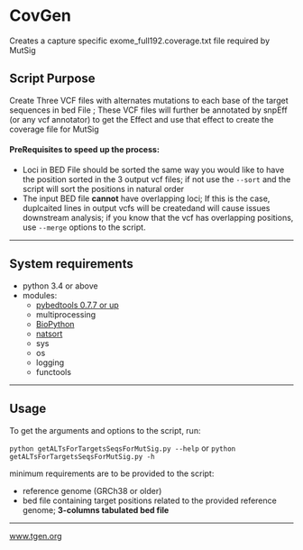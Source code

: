 # CovGen
Creates a capture specific exome_full192.coverage.txt file required by MutSig

## Script Purpose 
Create Three VCF files with alternates mutations to each base of the target sequences in bed File ; 
These VCF files  will further be annotated by snpEff (or any vcf annotator) to get the Effect and 
use that effect to create the coverage file for MutSig  

#### PreRequisites to speed up the process:
* Loci in BED File should be sorted the same way you would like to have the position sorted in the 3 output vcf files; if not use the `--sort` and the script will sort the positions in natural order
* The input BED file __cannot__ have overlapping loci; If this is the case, duplcaited lines in output vcfs will be createdand will cause issues downstream analysis; if you know that the vcf has overlapping positions, use `--merge` options to the script.
***
## System requirements
* python 3.4 or above
* modules:
  + [pybedtools 0.7.7 or up](https://pypi.python.org/pypi/pybedtools/0.7.9)
  + multiprocessing
  + [BioPython](http://biopython.org/wiki/Download)
  + [natsort](https://pypi.python.org/pypi/natsort)
  + sys
  + os
  + logging
  + functools



***
## Usage
To get the arguments and options to the script, run:  

` python getALTsForTargetsSeqsForMutSig.py --help `  or  `python getALTsForTargetsSeqsForMutSig.py -h`


minimum requirements are to be provided to the script:
* reference genome (GRCh38 or older)
* bed file containing target positions related to the provided reference genome; __3-columns tabulated bed file__
***

www.tgen.org

